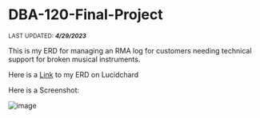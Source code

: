 # DBA-120-Final-Project

<sub>LAST UPDATED: ***4/29/2023***</sub>

This is my ERD for managing an RMA log for customers needing technical support for broken musical instruments.

Here is a [Link](https://lucid.app/lucidchart/9cf21eed-5b4c-4989-abe8-3174e7c8dcda/edit?invitationId=inv_bc31734f-7044-4d3c-a585-61768032b5b7&page=0_0#)
to my ERD on Lucidchard

Here is a Screenshot:

![image](https://user-images.githubusercontent.com/64044958/235311481-da0657ea-b0e8-4eff-b572-48c975255f58.png)
